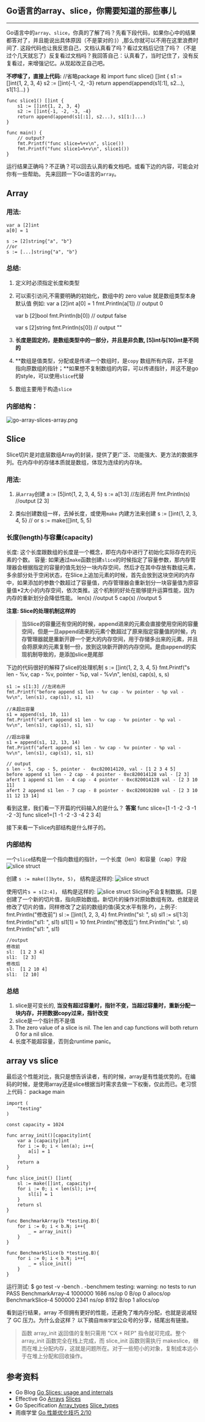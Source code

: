 ## Go语言的array、slice，你需要知道的那些事儿
---

Go语言中的`array`、`slice`，你真的了解了吗？先看下段代码，如果你心中的结果都答对了，并且能说出具体原因（不是蒙对的:)）,那么你就可以不用在这里浪费时间了.
这段代码也让我反思自己，文档认真看了吗？看过文档后记住了吗？（不是过个几天就忘了）反复看过文档吗？我回答自己：认真看了，当时记住了，没有反复看过，来增强记忆。从现起改正自己吧。

**不啰嗦了，直接上代码:**
    //省略package 和 import
    func slice() []int {
        s1 := []int{1, 2, 3, 4}
        s2 := []int{-1, -2, -3}
        return append(append(s1[:1], s2...), s1[1:]...)
    }

    func slice1() []int {
        s1 := []int{1, 2, 3, 4}
        s2 := []int{-1, -2, -3, -4}
        return append(append(s1[:1], s2...), s1[1:]...)
    }

    func main() {
        // output?
        fmt.Printf("func slice=%+v\n", slice())
        fmt.Printf("func slice1=%+v\n", slice1())
    }

运行结果正确吗？不正确？可以回去认真的看文档吧。或看下边的内容，可能会对你有一些帮助。
先来回顾一下Go语言的`array`。

## Array
### 用法:
    var a [2]int
    a[0] = 1

    s := [2]string{"a", "b"}
    //or
    s := [...]string{"a", "b"}

### 总结:
1. 定义时必须指定长度和类型
2. 可以索引访问,不需要明确的初始化，数组中的 zero value 就是数组类型本身默认值
    例如:
    var a [2]int
    a[0] = 1
    fmt.Println(a[1]) // output 0

    var b [2]bool
    fmt.Println(b[0]) // output false

    var s [2]string
    fmt.Println(s[0]) // output ""
3. **长度是固定的，是数组类型中的一部分，并且是非负数, [5]int与[10]int是不同的**
4. **数组是值类型，分配或是传递一个数组时，是`copy` 数组所有内容，并不是指向原数组的指针；**如果想不复制数组的内容，可以传递指针，并这不是go的style，可以使用`slice`代替
5. 数组主要用于构造`slice`

### 内部结构：
![go-array-slices-array.png](/uploads/go-array-slices-array.png)

## Slice
Slice切片是对底层数组Array的封装，提供了更广泛、功能强大、更方法的数据序列。在内存中的存储本质就是数组，体现为连续的内存块。

### 用法:
1. 从`array`创建
    a := [5]int{1, 2, 3, 4, 5}
    s := a[1:3] //左闭右开
    fmt.Println(s) //output [2 3]

2. 类似创建数组一样，去掉长度，或使用`make` 内建方法来创建
    s := []int{1, 2, 3, 4, 5}
    // or
    s := make([]int, 5, 5)


### 长度(length)与容量(capacity)
长度: 这个长度跟数组的长度是一个概念，即在内存中进行了初始化实际存在的元素的个数。
容量: 如果通过`make`函数创建`slice`的时候指定了容量参数，那内存管理器会根据指定的容量的值先划分一块内存空间，然后才在其中存放有数组元素，多余部分处于空闲状态，在Slice上追加元素的时候，首先会放到这块空闲的内存中，如果添加的参数个数超过了容量值，内存管理器会重新划分一块容量值为原容量值*2大小的内存空间，依次类推。这个机制的好处在能够提升运算性能，因为内存的重新划分会降低性能。
    len(s) //output 5
    cap(s) //output 5

**注意: Slice的处理机制这样的**
>**当Slice的容量还有空闲的时候，append进来的元素会直接使用空闲的容量空间，但是一旦append进来的元素个数超过了原来指定容量值的时候，内存管理器就是重新开辟一个更大的内存空间，用于存储多出来的元素，并且会将原来的元素复制一份，放到这块新开辟的内存空间。是由append的实现机制导致的，是添加slice是尾部**

下边的代码很好的解释了slice的处理机制
    s := []int{1, 2, 3, 4, 5}
    fmt.Printf("s len - %v, cap - %v, pointer -  %p, val - %v\n", len(s), cap(s), s, s)

    s1 := s[1:3] //左闭右开
    fmt.Printf("before append s1 len - %v cap - %v pointer - %p val - %v\n", len(s1), cap(s1), s1, s1)

    //未超出容量
    s1 = append(s1, 10, 11)
    fmt.Printf("afert append s1 len - %v cap - %v pointer - %p val - %v\n", len(s1), cap(s1), s1, s1)

    //超出容量
    s1 = append(s1, 12, 13, 14)
    fmt.Printf("afert append s1 len - %v cap - %v pointer - %p val - %v\n", len(s1), cap(s1), s1, s1)

    // output
    s len - 5, cap - 5, pointer -  0xc820014120, val - [1 2 3 4 5]
    before append s1 len - 2 cap - 4 pointer - 0xc820014128 val - [2 3]
    afert 1 append s1 len - 4 cap - 4 pointer - 0xc820014128 val - [2 3 10 11]
    afert 2 append s1 len - 7 cap - 8 pointer - 0xc820010280 val - [2 3 10 11 12 13 14]

看到这里，我们看一下开篇的代码输入的是什么？
**答案**
    func slice=[1 -1 -2 -3 -1 -2 -3]
    func slice1=[1 -1 -2 -3 -4 2 3 4]

接下来看一下slice内部结构是什么样子的。

### 内部结构

一个`slice`结构是一个指向数组的指针，一个长度（len）和容量（cap）字段
![slice struct](/uploads/go-array-slices-internals_slice-struct.png)

创建 `s := make([]byte, 5)`， 结构是这样的:
![slice struct](/uploads/go-array-slices-internals_slice-1.png)

使用切片`s = s[2:4]`， 结构是这样的:
![slice struct](/uploads/go-array-slices-internals_slice-2.png)
Slicing不会复制数据。只是创建了一个新的切片值，指向原始数组。新切片的操作对原始数组有效。也就是说修改了切片的值，同样修改了之前的数组的值(英文水平有限:P)，上例子:
    fmt.Println("修改前")
    sl := []int{1, 2, 3, 4}
    fmt.Println("sl: ", sl)
    sl1 := sl[1:3]
    fmt.Println("sl1: ", sl1)
    sl1[1] = 10
    fmt.Println("修改后")
    fmt.Println("sl: ", sl)
    fmt.Println("sl1: ", sl1)

    //output
    修改前
    sl:  [1 2 3 4]
    sl1:  [2 3]
    修改后
    sl:  [1 2 10 4]
    sl1:  [2 10]

### 总结
1. slice是可变长的, **当没有超过容量时，指针不变，当超过容量时，重新分配一块内存，并把数据copy过来，指针改变**
2. slice是一个指针而不是值
3. The zero value of a slice is nil. The len and cap functions will both return 0 for a nil slice.
4. 长度不能超容量，否则会runtime panic。

## array vs slice
最后这个性能对比，我只是想告诉读者，有的时候，array是有性能优势的。在编码的时候，是使用array还是slice根据当时需求去做一下权衡，仅此而已。老习惯上代码：
    package main

    import (
        "testing"
    )

    const capacity = 1024

    func array_init()[capacity]int{
        var a [capacity]int
        for i := 0; i < len(a); i++{
            a[i] = 1
        }
        return a
    }

    func slice_init() []int{
        sl := make([]int, capacity)
        for i := 0; i < len(sl); i++{
            sl[i] = 1
        }
        return sl
    }

    func BenchmarkArray(b *testing.B){
        for i := 0; i < b.N; i++{
            _ = array_init()
        }
    }

    func BenchmarkSlice(b *testing.B){
        for i := 0; i < b.N; i++{
            _ = slice_init()
        }
    }

运行测试:
    $ go test -v -bench . -benchmem
    testing: warning: no tests to run
    PASS
    BenchmarkArray-4         1000000              1686 ns/op               0 B/op          0 allocs/op
    BenchmarkSlice-4          500000              2341 ns/op            8192 B/op          1 allocs/op

看到运行结果，array 不但拥有更好的性能，还避免了堆内存分配，也就是说减轻了 GC 压力。为什么会这样？
以下摘自`雨痕学堂`公众号的分享，结尾出有链接。
>函数 array_init 返回值的复制只需用 "CX + REP" 指令就可完成。整个 array_init 函数完全在栈上完成，而 slice_init 函数则需执行 makeslice，继而在堆上分配内存，这就是问题所在。对于一些短小的对象，复制成本远小于在堆上分配和回收操作。

## 参考资料
* Go Blog [Go Slices: usage and internals](https://blog.golang.org/go-slices-usage-and-internals)
* Effective Go [Arrays](https://golang.org/doc/effective_go.html#arrays) [Slices](https://golang.org/doc/effective_go.html#slices)
* Go Specification [Array_types](https://golang.org/ref/spec#Array_types) [Slice_types](https://golang.org/ref/spec#Slice_types)
* 雨痕学堂 [Go 性能优化技巧 2/10](http://mp.weixin.qq.com/s?__biz=MzI4ODI2NzkzNg==&mid=2247483654&idx=1&sn=e77f5432634470fcd9ee74bcbd37bf3e&scene=4#wechat_redirect)